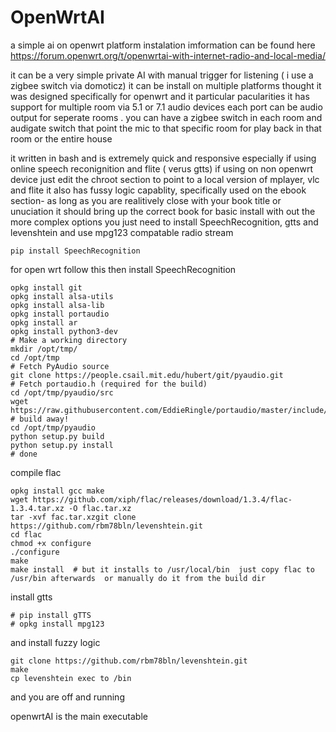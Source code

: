# OpenWrtAI
a simple ai on openwrt platform
 instalation imformation can be found here 
 https://forum.openwrt.org/t/openwrtai-with-internet-radio-and-local-media/
 
 it can be a  very simple private AI  with manual trigger for listening ( i use a zigbee switch  via domoticz)
  it can be install on multiple platforms  thought it was designed specifically for openwrt and it particular pacularities
 it has support for multiple room  via 5.1 or 7.1  audio devices each port can be audio output for seperate rooms  . you can have a zigbee switch in each room and  audigate switch that point the mic to that specific room for play back in that room or the entire house 
  
  it written in bash and is extremely quick and responsive  especially if using online speech reconignition and flite ( verus gtts)
   if using on non openwrt device  just edit the chroot  section to point to a local version of  mplayer, vlc and flite
   it also has fussy logic capablity, specifically  used on the ebook section- as long as you are realitively  close  with your book title  or unuciation  it should bring up the correct  book
 for basic install  with out the more complex options  you just need to install   SpeechRecognition, gtts and levenshtein
 and use mpg123 compatable radio stream
  ```
  pip install SpeechRecognition
  ```
  
  for open wrt follow this  then install SpeechRecognition
  ```
  opkg install git
opkg install alsa-utils
opkg install alsa-lib
opkg install portaudio
opkg install ar
opkg install python3-dev
# Make a working directory
mkdir /opt/tmp/
cd /opt/tmp
# Fetch PyAudio source
git clone https://people.csail.mit.edu/hubert/git/pyaudio.git
# Fetch portaudio.h (required for the build)
cd /opt/tmp/pyaudio/src
wget https://raw.githubusercontent.com/EddieRingle/portaudio/master/include/portaudio.h
# build away!
cd /opt/tmp/pyaudio
python setup.py build
python setup.py install
# done

```
compile flac
```
opkg install gcc make 
wget https://github.com/xiph/flac/releases/download/1.3.4/flac-1.3.4.tar.xz -O flac.tar.xz
tar -xvf fac.tar.xzgit clone https://github.com/rbm78bln/levenshtein.git
cd flac
chmod +x configure
./configure
make 
make install  # but it installs to /usr/local/bin  just copy flac to /usr/bin afterwards  or manually do it from the build dir
```
install gtts 
```
# pip install gTTS
# opkg install mpg123
```
and install fuzzy logic
```
git clone https://github.com/rbm78bln/levenshtein.git
make 
cp levenshtein exec to /bin
```
and you are off and running 

openwrtAI is the main executable 
